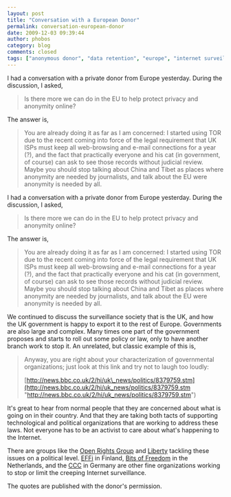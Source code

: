 ```yaml
---
layout: post
title: "Conversation with a European Donor"
permalink: conversation-european-donor
date: 2009-12-03 09:39:44
author: phobos
category: blog
comments: closed
tags: ["anonymous donor", "data retention", "europe", "internet surveillance", "support"]
---
```


I had a conversation with a private donor from Europe yesterday. During the discussion, I asked,  

> Is there more we can do in the EU to help protect privacy and anonymity online?

The answer is,  

> You are already doing it as far as I am concerned: I started using TOR due to the recent coming into force of the legal requirement that UK ISPs must keep all web-browsing and e-mail connections for a year (?), and the fact that practically everyone and his cat (in government, of course) can ask to see those records without judicial review. Maybe you should stop talking about China and Tibet as places where anonymity are needed by journalists, and talk about the EU were anonymity is needed by all.

<!-- more -->

I had a conversation with a private donor from Europe yesterday. During the discussion, I asked,  

> Is there more we can do in the EU to help protect privacy and anonymity online?

The answer is,  

> You are already doing it as far as I am concerned: I started using TOR due to the recent coming into force of the legal requirement that UK ISPs must keep all web-browsing and e-mail connections for a year (?), and the fact that practically everyone and his cat (in government, of course) can ask to see those records without judicial review. Maybe you should stop talking about China and Tibet as places where anonymity are needed by journalists, and talk about the EU were anonymity is needed by all.

We continued to discuss the surveillance society that is the UK, and how the UK government is happy to export it to the rest of Europe. Governments are also large and complex. Many times one part of the government proposes and starts to roll out some policy or law, only to have another branch work to stop it. An unrelated, but classic example of this is,

> Anyway, you are right about your characterization of governmental organizations; just look at this link and try not to laugh too loudly:
>
> [http://news.bbc.co.uk/2/hi/uk\_news/politics/8379759.stm](http://news.bbc.co.uk/2/hi/uk_news/politics/8379759.stm "http://news.bbc.co.uk/2/hi/uk_news/politics/8379759.stm")

It's great to hear from normal people that they are concerned about what is going on in their country. And that they are taking both tacts of supporting technological and political organizations that are working to address these laws. Not everyone has to be an activist to care about what's happening to the Internet.

There are groups like the [Open Rights Group](http://www.openrightsgroup.org/) and [Liberty](http://www.liberty-human-rights.org.uk/) tackling these issues on a political level. [EFFi](http://effi.org/) in Finland, [Bits of Freedom](http://bof.nl/) in the Netherlands, and the [CCC](http://ccc.de/) in Germany are other fine organizations working to stop or limit the creeping Internet surveillance.

The quotes are published with the donor's permission.
